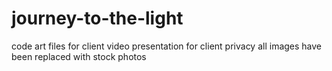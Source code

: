 # journey-to-the-light
code art files for client video presentation 
for client privacy all images have been replaced with stock photos
